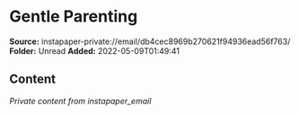 # Gentle Parenting

**Source:** instapaper-private://email/db4cec8969b270621f94936ead56f763/
**Folder:** Unread
**Added:** 2022-05-09T01:49:41




## Content
*Private content from instapaper_email*
